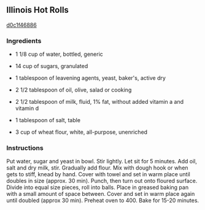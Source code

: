 ## Illinois Hot Rolls

[d0c1f46886](http://www.food.com/recipe/illinois-hot-rolls-492836)

### Ingredients

 - 1 1/8 cup of water, bottled, generic

 - 14 cup of sugars, granulated

 - 1 tablespoon of leavening agents, yeast, baker's, active dry

 - 2 1/2 tablespoon of oil, olive, salad or cooking

 - 2 1/2 tablespoon of milk, fluid, 1% fat, without added vitamin a and vitamin d

 - 1 tablespoon of salt, table

 - 3 cup of wheat flour, white, all-purpose, unenriched

### Instructions

Put water, sugar and yeast in bowl. Stir lightly. Let sit for 5 minutes. Add oil, salt and dry milk, stir. Gradually add flour. Mix with dough hook or when gets to stiff, knead by hand. Cover with towel and set in warm place until doubles in size (approx. 30 min). Punch, then turn out onto floured surface. Divide into equal size pieces, roll into balls. Place in greased baking pan with a small amount of space between. Cover and set in warm place again until doubled (approx 30 min). Preheat oven to 400. Bake for 15-20 minutes.